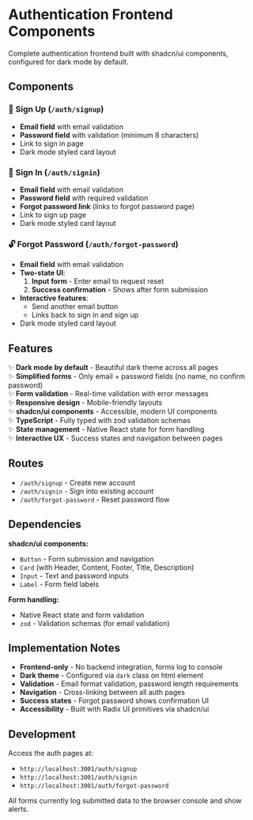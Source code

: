 # Authentication Frontend Components

Complete authentication frontend built with shadcn/ui components, configured for dark mode by default.

## Components

### 🔐 Sign Up (`/auth/signup`)

- **Email field** with email validation
- **Password field** with validation (minimum 8 characters)
- Link to sign in page
- Dark mode styled card layout

### 🔑 Sign In (`/auth/signin`)

- **Email field** with email validation
- **Password field** with required validation
- **Forgot password link** (links to forgot password page)
- Link to sign up page
- Dark mode styled card layout

### 🔓 Forgot Password (`/auth/forgot-password`)

- **Email field** with email validation
- **Two-state UI**:
  1. **Input form** - Enter email to request reset
  2. **Success confirmation** - Shows after form submission
- **Interactive features**:
  - Send another email button
  - Links back to sign in and sign up
- Dark mode styled card layout

## Features

✨ **Dark mode by default** - Beautiful dark theme across all pages  
✨ **Simplified forms** - Only email + password fields (no name, no confirm password)  
✨ **Form validation** - Real-time validation with error messages  
✨ **Responsive design** - Mobile-friendly layouts  
✨ **shadcn/ui components** - Accessible, modern UI components  
✨ **TypeScript** - Fully typed with zod validation schemas  
✨ **State management** - Native React state for form handling  
✨ **Interactive UX** - Success states and navigation between pages

## Routes

- `/auth/signup` - Create new account
- `/auth/signin` - Sign into existing account
- `/auth/forgot-password` - Reset password flow

## Dependencies

**shadcn/ui components:**

- `Button` - Form submission and navigation
- `Card` (with Header, Content, Footer, Title, Description)
- `Input` - Text and password inputs
- `Label` - Form field labels

**Form handling:**

- Native React state and form validation
- `zod` - Validation schemas (for email validation)

## Implementation Notes

- **Frontend-only** - No backend integration, forms log to console
- **Dark theme** - Configured via `dark` class on html element
- **Validation** - Email format validation, password length requirements
- **Navigation** - Cross-linking between all auth pages
- **Success states** - Forgot password shows confirmation UI
- **Accessibility** - Built with Radix UI primitives via shadcn/ui

## Development

Access the auth pages at:

- `http://localhost:3001/auth/signup`
- `http://localhost:3001/auth/signin`
- `http://localhost:3001/auth/forgot-password`

All forms currently log submitted data to the browser console and show alerts.
